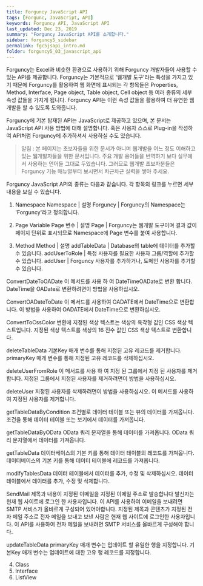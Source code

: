 ```yaml
---
title: Forguncy JavaScript API
tags: [Forgunc, JavaScript, API]
keywords: Forguncy API, JavaScript API
last_updated: Dec 23, 2019
summary: "Forguncy JavaScript API를 소개합니다."
sidebar: forguncy5_sidebar
permalink: fgc5jsapi_intro.md
folder: forguncy5_03_javascript_api
---
```


Forguncy는 Excel과 비슷한 환경으로 사용하기 위해 Forguncy 개발자들이 사용할 수 있는 API를 제공합니다. Forguncy는 기본적으로 '웹개발 도구'라는 특성을 가지고 있기 때문에 Forguncy를 활용하여 웹 화면에 표시되는 각 항목들은 Properties, Method, Interface, Page object, Table object, Cell object 등 여러 종류의 세부 속성 값들을 가지게 됩니다. Forguncy API는 이런 속성 값들을 활용하여 더 유연한 웹개발을 할 수 있도록 도와줍니다.

Forguncy에 기본 탑재된 API는 JavaScript로 제공하고 있으며, 본 문서는 JavaScript API 사용 방법에 대해 설명합니다. 혹은 사용자 스스로 Plug-in을 작성하여 API처럼 Forguncy에 추가하셔서 사용하실 수도 있습니다.

> 알림 : 본 페이지는 초보자들을 위한 문서가 아니며 웹개발을 어느 정도 이해하고 있는 웹개발자들을 위한 문서입니다. 주요 개발 용어들을 번역하기 보다 실무에서 사용하는 언어들 그대로 두었습니다. 그러므로 웹개발 초보자분들은 Forguncy 기능 매뉴얼부터 보시면서 차근차근 실력을 쌓아 주세요.

Forguncy JavaScript API의 종류는 다음과 같습니다. 각 항목의 링크를 누르면 세부 내용을 보실 수 있습니다.

1. Namespace
Namespace | 설명
Forguncy | Forguncy의 Namespace는 'Forguncy'라고 정의합니다.

2. Page Variable
Page 변수 | 설명
Page | Forguncy는 웹개발 도구이며 결과 값이 페이지 단위로 표시되므로 Namespace에 Page 변수를 붙여 사용합니다.

3. Method
Method | 설명
addTableData | Database의 table에 데이터를 추가할 수 있습니다.
addUserToRole | 특정 사용자를 필요한 사용자 그룹/역할에 추가할 수 있습니다.
addUser | Forguncy 사용자를 추가하거나, 도메인 사용자를 추가할 수 있습니다.


ConvertDateToOADate
이 메서드를 사용 하 여 DateTimeOADate로 변환 합니다.
DateTime을 OADate로 변환하려면이 방법을 사용하십시오.

ConvertOADateToDate
이 메서드를 사용하여 OADATE에서 DateTime으로 변환합니다.
이 방법을 사용하여 OADATE에서 DateTime으로 변환하십시오.

ConvertToCssColor
변환에 지정된 색상 텍스트는 색상의 육각형 값인 CSS 색상 텍스트입니다.
지정된 색상 텍스트를 색상의 16 진수 값인 CSS 색상 텍스트로 변환합니다.

deleteTableData
기본Key 매개 변수를 통해 지정된 고유 레코드를 제거합니다.
primaryKey 매개 변수를 통해 지정된 고유 레코드를 삭제하십시오.

deleteUserFromRole
이 메서드를 사용 하 여 지정 된 그룹에서 지정 된 사용자를 제거 합니다.
지정된 그룹에서 지정된 사용자를 제거하려면이 방법을 사용하십시오.

deleteUser
지정된 사용자를 삭제하려면이 방법을 사용하십시오.
이 메서드를 사용하여 지정된 사용자를 제거합니다.

getTableDataByCondition
조건별로 데이터 테이블 또는 뷰의 데이터를 가져옵니다.
조건을 통해 데이터 테이블 또는 보기에서 데이터를 가져옵니다.

getTableDataByOData
OData 쿼리 문자열을 통해 데이터를 가져옵니다.
OData 쿼리 문자열에서 데이터를 가져옵니다.

getTableData
데이터베이스의 기본 키를 통해 데이터 테이블의 레코드를 가져옵니다.
데이터베이스의 기본 키를 통해 데이터 테이블에 레코드를 가져옵니다.

modifyTablesData
데이터 테이블에서 데이터를 추가, 수정 및 삭제하십시오.
데이터 테이블에서 데이터를 추가, 수정 및 삭제합니다.

SendMail
제목과 내용이 지정된 이메일을 지정된 이메일 주소로 발송합니다 발신자는 현재 웹 사이트에 로그인 한 사용자입니다. 이 API를 사용하여 이메일을 보내려면 SMTP 서비스가 올바르게 구성되어 있어야합니다.
지정된 제목과 콘텐츠가 지정된 전자 메일 주소로 전자 메일을 보내고 보낸 사람은 현재 웹 사이트에 로그인한 사용자입니다. 이 API를 사용하여 전자 메일을 보내려면 SMTP 서비스를 올바르게 구성해야 합니다.

updateTableData
primaryKey 매개 변수는 업데이트 할 유일한 행을 지정합니다.
기본Key 매개 변수는 업데이트에 대한 고유 행 레코드를 지정합니다.


4. Class
5. Interface
6. ListView

